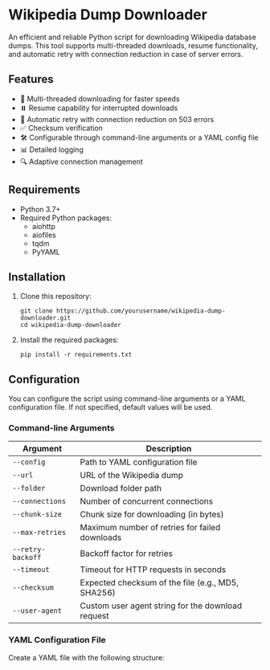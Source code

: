 # Wikipedia Dump Downloader

An efficient and reliable Python script for downloading Wikipedia database dumps. This tool supports multi-threaded downloads, resume functionality, and automatic retry with connection reduction in case of server errors.

## Features

- 🚀 Multi-threaded downloading for faster speeds
- ⏸️ Resume capability for interrupted downloads
- 🔄 Automatic retry with connection reduction on 503 errors
- ✅ Checksum verification
- 🛠️ Configurable through command-line arguments or a YAML config file
- 📊 Detailed logging
- 🔍 Adaptive connection management

## Requirements

- Python 3.7+
- Required Python packages:
  - aiohttp
  - aiofiles
  - tqdm
  - PyYAML

## Installation

1. Clone this repository:
   ```
   git clone https://github.com/yourusername/wikipedia-dump-downloader.git
   cd wikipedia-dump-downloader
   ```

2. Install the required packages:
   ```
   pip install -r requirements.txt
   ```

## Configuration

You can configure the script using command-line arguments or a YAML configuration file. If not specified, default values will be used.

### Command-line Arguments

| Argument | Description |
|----------|-------------|
| `--config` | Path to YAML configuration file |
| `--url` | URL of the Wikipedia dump |
| `--folder` | Download folder path |
| `--connections` | Number of concurrent connections |
| `--chunk-size` | Chunk size for downloading (in bytes) |
| `--max-retries` | Maximum number of retries for failed downloads |
| `--retry-backoff` | Backoff factor for retries |
| `--timeout` | Timeout for HTTP requests in seconds |
| `--checksum` | Expected checksum of the file (e.g., MD5, SHA256) |
| `--user-agent` | Custom user agent string for the download request |

### YAML Configuration File

Create a YAML file with the following structure:
